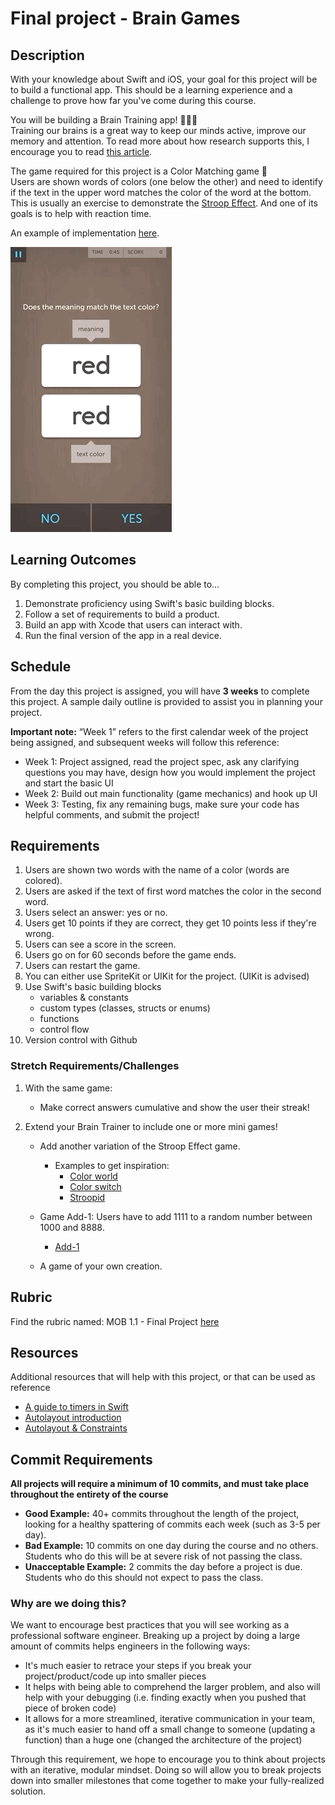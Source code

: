 # Final project - Brain Games

## Description
With your knowledge about Swift and iOS, your goal for this project will be to build a functional app.
This should be a learning experience and a challenge to prove how far you've come during this course.

You will be building a Brain Training app! 🧠💪🏼<br>
Training our brains is a great way to keep our minds active, improve our memory and attention.
To read more about how research supports this, I encourage you to read [this article](https://www.apa.org/monitor/2014/10/mind-games).

The game required for this project is a Color Matching game 🌈<br>
Users are shown words of colors (one below the other) and need to identify if the text in the upper word matches the color of the word at the bottom.<br>
This is usually an exercise to demonstrate the [Stroop Effect](https://en.wikipedia.org/wiki/Stroop_effect).
And one of its goals is to help with reaction time.

An example of implementation [here](https://www.lumosity.com/en/brain-games/color-match/).

![demo](demo.gif)

## Learning Outcomes
By completing this project, you should be able to…

1. Demonstrate proficiency using Swift's basic building blocks.
1. Follow a set of requirements to build a product.
1. Build an app with Xcode that users can interact with.
1. Run the final version of the app in a real device.

## Schedule
From the day this project is assigned, you will have **3 weeks** to complete this project. A sample daily outline is provided to assist you in planning your project.

**Important note:** “Week 1” refers to the first calendar week of the project being assigned, and subsequent weeks will follow this reference:

- Week 1: Project assigned, read the project spec, ask any clarifying questions you may have, design how you would implement the project and start the basic UI
- Week 2: Build out main functionality (game mechanics) and hook up UI
- Week 3: Testing, fix any remaining bugs, make sure your code has helpful comments, and submit the project!

## Requirements

1. Users are shown two words with the name of a color (words are colored).
1. Users are asked if the text of first word matches the color in the second word.
1. Users select an answer: yes or no.
1. Users get 10 points if they are correct, they get 10 points less if they're wrong.
1. Users can see a score in the screen.
1. Users go on for 60 seconds before the game ends.
1. Users can restart the game.
1. You can either use SpriteKit or UIKit for the project. (UIKit is advised)
1. Use Swift's basic building blocks
	-	variables & constants
	- custom types (classes, structs or enums)
	- functions
	- control flow
1. Version control with Github

### Stretch Requirements/Challenges

1. With the same game:
	- Make correct answers cumulative and show the user their streak!


1. Extend your Brain Trainer to include one or more mini games!
	- Add another variation of the Stroop Effect game.
		- Examples to get inspiration:
			- [Color world](https://apps.apple.com/us/app/color-word-match/id1369388320)
			- [Color switch](https://apps.apple.com/us/app/colorswitch/id923653602)
			- [Stroopid](https://apps.apple.com/us/app/stroopid/id1254974957)

	- Game Add-1: Users have to add 1111 to a random number between 1000 and 8888.
		- [Add-1](https://apps.apple.com/us/app/add1/id1469416958)

	- A game of your own creation.

## Rubric
Find the rubric named: MOB 1.1 - Final Project [here]()

## Resources
Additional resources that will help with this project, or that can be used as reference

- [A guide to timers in Swift](https://learnappmaking.com/timer-swift-how-to/)
- [Autolayout introduction](https://www.youtube.com/watch?v=qb05nLPYKz8)
- [Autolayout & Constraints](https://www.youtube.com/watch?v=m_0_XQEfrGQ)

## Commit Requirements
**All projects will require a minimum of 10 commits, and must take place throughout the entirety of the course**

- **Good Example:** 40+ commits throughout the length of the project, looking for a healthy spattering of commits each week (such as 3-5 per day).
- **Bad Example:** 10 commits on one day during the course and no others. Students who do this will be at severe risk of not passing the class.
- **Unacceptable Example:** 2 commits the day before a project is due. Students who do this should not expect to pass the class.

### Why are we doing this?
We want to encourage best practices that you will see working as a professional software engineer. Breaking up a project by doing a large amount of commits helps engineers in the following ways:

- It's much easier to retrace your steps if you break your project/product/code up into smaller pieces
- It helps with being able to comprehend the larger problem, and also will help with your debugging (i.e. finding exactly when you pushed that piece of broken code)
- It allows for a more streamlined, iterative communication in your team, as it's much easier to hand off a small change to someone (updating a function) than a huge one (changed the architecture of the project)

Through this requirement, we hope to encourage you to think about projects with an iterative, modular mindset. Doing so will allow you to break projects down into smaller milestones that come together to make your fully-realized solution.
